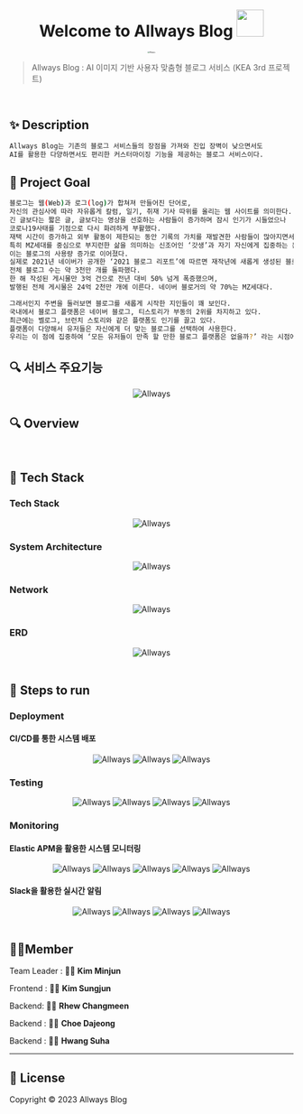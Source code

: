 <h1 align="center">Welcome to Allways Blog <img src="https://raw.githubusercontent.com/MartinHeinz/MartinHeinz/master/wave.gif" width="48px"></h1>
<p>
</p>

<center>
    <img src="/assets/img/allways.jpg" alt="Allways" style="zoom:20%;" align="center"/>
</center>



> Allways Blog : AI 이미지 기반 사용자 맞춤형 블로그 서비스 (KEA 3rd 프로젝트)

<br>

## ✨ Description

```sh
Allways Blog는 기존의 블로그 서비스들의 장점을 가져와 진입 장벽이 낮으면서도
AI를 활용한 다양하면서도 편리한 커스터마이징 기능을 제공하는 블로그 서비스이다.
```



## :pushpin: Project Goal

```sh
블로그는 웹(Web)과 로그(log)가 합쳐져 만들어진 단어로,
자신의 관심사에 따라 자유롭게 칼럼, 일기, 취재 기사 따위를 올리는 웹 사이트를 의미한다.
긴 글보다는 짧은 글, 글보다는 영상을 선호하는 사람들이 증가하며 잠시 인기가 시들었으나
코로나19사태를 기점으로 다시 화려하게 부활했다.
재택 시간이 증가하고 외부 활동이 제한되는 동안 기록의 가치를 재발견한 사람들이 많아지면서 블로그가 빛을 보게 되었다.
특히 MZ세대를 중심으로 부지런한 삶을 의미하는 신조어인 ‘갓생’과 자기 자신에게 집중하는 분위기가 인기를 얻었고,
이는 블로그의 사용량 증가로 이어졌다.
실제로 2021년 네이버가 공개한 ‘2021 블로그 리포트’에 따르면 재작년에 새롭게 생성된 블로그 수는 약 200만 개,
전체 블로그 수는 약 3천만 개를 돌파했다.
한 해 작성된 게시물만 3억 건으로 전년 대비 50% 넘게 폭증했으며,
발행된 전체 게시물은 24억 2천만 개에 이른다. 네이버 블로거의 약 70%는 MZ세대다.

그래서인지 주변을 둘러보면 블로그를 새롭게 시작한 지인들이 꽤 보인다.
국내에서 블로그 플랫폼은 네이버 블로그, 티스토리가 부동의 2위를 차지하고 있다.
최근에는 벨로그, 브런치 스토리와 같은 플랫폼도 인기를 끌고 있다.
플랫폼이 다양해서 유저들은 자신에게 더 맞는 블로그를 선택하여 사용한다.
우리는 이 점에 집중하여 ‘모든 유저들이 만족 할 만한 블로그 플랫폼은 없을까?’ 라는 시점에서 해당 프로젝트를 기획했다.

```



## :mag: 서비스 주요기능

<center>
    <img src="/assets/img/requirements.png" alt="Allways"  align="center"/>
</center>

## :mag: Overview



<br>

## :wrench: Tech Stack

### Tech Stack

<center>
    <img src="/assets/img/techstack.png" alt="Allways"/>
</center>

### System Architecture

<center>
    <img src="/assets/img/arch.png" alt="Allways"/>
</center>

### Network

<center>
    <img src="/assets/img/network.png" alt="Allways"/>
</center>

### ERD

<center>
    <img src="/assets/img/erd.png" alt="Allways"/>
</center>


<br>

## :runner: Steps to run

### Deployment

#### CI/CD를 통한 시스템 배포

<center>
    <img src="/assets/img/deployment/deployment (1).PNG" alt="Allways"/>
    <img src="/assets/img/deployment/deployment (2).PNG" alt="Allways"/>
    <img src="/assets/img/deployment/deployment (3).PNG" alt="Allways"/>
</center>



### Testing

<center>
    <img src="/assets/img/testing/testing (1).PNG" alt="Allways"/>
    <img src="/assets/img/testing/testing (3).PNG" alt="Allways"/>
    <img src="/assets/img/testing/testing (4).PNG" alt="Allways"/>
    <img src="/assets/img/testing/testing (6).PNG" alt="Allways"/>
</center>


### Monitoring

#### Elastic APM을 활용한 시스템 모니터링
<center>
    <img src="/assets/img/monitoring/monitoring (1).PNG" alt="Allways"/>
    <img src="/assets/img/monitoring/monitoring (2).PNG" alt="Allways"/>
    <img src="/assets/img/monitoring/monitoring (3).PNG" alt="Allways"/>
    <img src="/assets/img/monitoring/monitoring (4).PNG" alt="Allways"/>
    <img src="/assets/img/monitoring/monitoring (5).PNG" alt="Allways"/>
</center>

#### Slack을 활용한 실시간 알림
<center>
    <img src="/assets/img/monitoring/monitoring (7).PNG" alt="Allways"/>
    <img src="/assets/img/monitoring/monitoring (8).PNG" alt="Allways"/>
    <img src="/assets/img/monitoring/monitoring (9).PNG" alt="Allways"/>
    <img src="/assets/img/monitoring/monitoring (6).PNG" alt="Allways"/>
</center>



<br>

## 🤼‍♂️Member

Team Leader : 👨‍💻 **Kim Minjun**

Frontend : 👨‍💻 **Kim Sungjun**

Backend: 👨‍💻 **Rhew Changmeen**

Backend : 👩‍💻 **Choe Dajeong**

Backend : 👨‍💻 **Hwang Suha**

<hr>

## 📝 License

Copyright © 2023  Allways Blog  <br>
